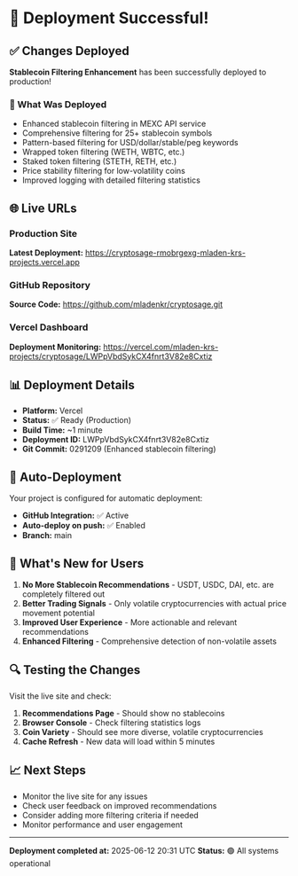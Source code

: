 # 🚀 Deployment Successful!

## ✅ Changes Deployed

**Stablecoin Filtering Enhancement** has been successfully deployed to production!

### 📝 What Was Deployed
- Enhanced stablecoin filtering in MEXC API service
- Comprehensive filtering for 25+ stablecoin symbols
- Pattern-based filtering for USD/dollar/stable/peg keywords
- Wrapped token filtering (WETH, WBTC, etc.)
- Staked token filtering (STETH, RETH, etc.)
- Price stability filtering for low-volatility coins
- Improved logging with detailed filtering statistics

## 🌐 Live URLs

### Production Site
**Latest Deployment:** https://cryptosage-rmobrgexg-mladen-krs-projects.vercel.app

### GitHub Repository
**Source Code:** https://github.com/mladenkr/cryptosage.git

### Vercel Dashboard
**Deployment Monitoring:** https://vercel.com/mladen-krs-projects/cryptosage/LWPpVbdSykCX4fnrt3V82e8Cxtiz

## 📊 Deployment Details

- **Platform:** Vercel
- **Status:** ✅ Ready (Production)
- **Build Time:** ~1 minute
- **Deployment ID:** LWPpVbdSykCX4fnrt3V82e8Cxtiz
- **Git Commit:** 0291209 (Enhanced stablecoin filtering)

## 🔄 Auto-Deployment

Your project is configured for automatic deployment:
- **GitHub Integration:** ✅ Active
- **Auto-deploy on push:** ✅ Enabled
- **Branch:** main

## 🎯 What's New for Users

1. **No More Stablecoin Recommendations** - USDT, USDC, DAI, etc. are completely filtered out
2. **Better Trading Signals** - Only volatile cryptocurrencies with actual price movement potential
3. **Improved User Experience** - More actionable and relevant recommendations
4. **Enhanced Filtering** - Comprehensive detection of non-volatile assets

## 🔍 Testing the Changes

Visit the live site and check:
1. **Recommendations Page** - Should show no stablecoins
2. **Browser Console** - Check filtering statistics logs
3. **Coin Variety** - Should see more diverse, volatile cryptocurrencies
4. **Cache Refresh** - New data will load within 5 minutes

## 📈 Next Steps

- Monitor the live site for any issues
- Check user feedback on improved recommendations
- Consider adding more filtering criteria if needed
- Monitor performance and user engagement

---

**Deployment completed at:** 2025-06-12 20:31 UTC
**Status:** 🟢 All systems operational 